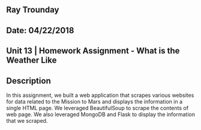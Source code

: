 ## Ray Trounday
## Date: 04/22/2018
## Unit 13 | Homework Assignment - What is the Weather Like


## Description

In this assignment, we built a web application that scrapes various websites for data related to the Mission to Mars and displays the information in a single HTML page.  We leveraged BeautifulSoup to scrape the contents of web page.  We also leveraged MongoDB and Flask to display the information that we scraped.

